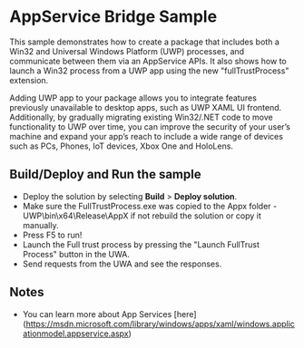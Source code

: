 ﻿# AppService Bridge Sample

This sample demonstrates how to create a package that includes both a Win32 and Universal Windows Platform (UWP) processes, and communicate between them via an AppService APIs. It also shows how to launch a Win32 process from a UWP app using the new "fullTrustProcess" extension.

Adding UWP app to your package allows you to integrate features previously unavailable to desktop apps, such as UWP XAML UI frontend. Additionally, by gradually migrating existing Win32/.NET code to move functionality to UWP over time, you can improve the security of your user’s machine and expand your app’s reach to include a wide range of devices such as PCs, Phones, IoT devices, Xbox One and HoloLens.


Build/Deploy and Run the sample
-------------------------------

 - Deploy the solution by selecting **Build** \> **Deploy solution**.
 - Make sure the FullTrustProcess.exe was copied to the Appx folder - UWP\bin\x64\Release\AppX if not rebuild the solution or copy it manually.
 - Press F5 to run!
 - Launch the Full trust process by pressing the "Launch FullTrust Process" button in the UWA.
 - Send requests from the UWA and see the responses.

Notes
------

- You can learn more about App Services [here] (https://msdn.microsoft.com/library/windows/apps/xaml/windows.applicationmodel.appservice.aspx)